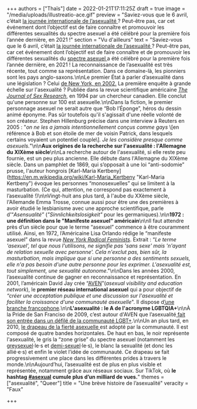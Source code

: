 +++
authors = ["Thaïs"]
date = 2022-01-21T17:11:25Z
draft = true
image = "/media/uploads/illustreatio-ace.gif"
preview = "Saviez-vous que le 6 avril, c’était [la journée internationale de l’asexualité ](https://internationalasexualityday.org/fr/)? Peut-être pas, car cet événement dont l’objectif est de faire connaître et promouvoir les différentes sexualités du spectre asexuel a été célébré pour la première fois l’année dernière, en 2021 !"
section = "Vu d'ailleurs"
text = "Saviez-vous que le 6 avril, c’était [la journée internationale de l’asexualité ](https://internationalasexualityday.org/fr/)? Peut-être pas, car cet événement dont l’objectif est de faire connaître et de promouvoir les différentes sexualités du [spectre asexuel ](http://www.femestella.com/what-is-asexuality-david-jay-aven-interview/)a été célébré pour la première fois l’année dernière, en 2021 ! La reconnaissance de l’asexualité est très récente, tout comme sa représentation. Dans ce domaine-là, les pionniers sont les pays anglo-saxons.\n\nLe premier État à parler d’asexualité dans une législation ? Celui [de New York, en 2002.](https://assembly.state.ny.us/leg/?default_fld=&leg_video=&bn=A01971&term=2001&Summary=Y&Floor&nbspVotes=Y&Text=Y) La première enquête à grande échelle sur l'asexualité ? Publiée dans la revue scientifique américaine [_The Journal of Sex Research_](https://en.m.wikipedia.org/wiki/The_Journal_of_Sex_Research), en 1994 par un chercheur canadien. Elle conclut qu'une personne sur 100 est asexuelle.\n\nDans la fiction, le premier personnage asexuel ne serait autre que “Bob l’Éponge”, héros du dessin animé éponyme. Pas sûr toutefois qu'il s'agissait d'une réelle volonté de son créateur. Stephen Hillenburg précise dans une interview à Reuters en 2005 : \"_on ne les a jamais intentionnellement conçus comme gays_ \\[en référence à Bob et son étoile de mer de voisin Patrick, dans lesquels certains voyaient un potentiel couple\\]_. Je les considère presque comme asexuels._\"\n\n**Aux origines de la recherche sur l'asexualité : l'Allemagne du XIXème siècle**\n\nLa recherche autour de l'asexualité, si elle reste peu fournie, est un peu plus ancienne. Elle débute dans l'Allemagne du XIXème siècle. Dans un pamphlet de 1869, qui s’opposait à une loi “anti-sodomie” prusse, l'auteur hongrois [Karl-Maria Kertbeny](https://en.m.wikipedia.org/wiki/Karl-Maria_Kertbeny \"Karl-Maria Kertbeny\") évoque les personnes “monosexuelles” qui se limitent à la masturbation. (Ce qui, attention, ne correspond pas exactement à l’asexualité !)\n\nVingt-huit ans plus tard, à l'aube du XXème siècle, l'Allemande Emma Trosse, connue aussi pour être une des premières à avoir étudié le lesbianisme avec une approche scientifique, parle d’“_Asensualité”_ (_\"Sinnlichkeitslosigkeit\"_ pour les germaniques).\n\n**1972 : une définition dans le \"Manifeste asexuel\" américain**\n\nIl faut attendre près d’un siècle pour que le terme “asexuel” commence à être couramment utilisé. Ainsi, en 1972, l’Américaine Lisa Orlando rédige le “manifeste asexuel” dans la revue [_New York Radical Feminists_](https://en.m.wikipedia.org/wiki/New_York_Radical_Feminists). Extrait : “_Le terme 'asexuel', tel que nous l'utilisons, ne signifie pas 'sans sexe' mais 'n'ayant de relation sexuelle avec personne'. Cela n'exclut pas, bien sûr, la masturbation, mais implique que si une personne a des sentiments sexuels, elle n'a pas besoin d'une autre personne pour les exprimer. L'asexualité est, tout simplement, une sexualité autonome_.\"\n\nDans les années 2000, l’asexualité continue de gagner en reconnaissance et représentation. En 2001, l’américain David Jay crée “[AVEN](https://asexuality.org/)”(_asexual visibility and education network_), le **premier réseau international asexuel** qui a pour objectif de _“créer une acceptation publique et une discussion sur l'asexualité et faciliter la croissance d'une communauté asexuelle_\". Il dispose d[’une branche francophone](https://fr.asexuality.org/).\n\n**L'asexualité : le A de l'acronyme LGBTQIA+**\n\nÀ la Pride de San Franciso de 2009, c’est autour d'AVEN que l’asexualité[ fait son entrée dans un défilé de la communauté LGBT+](https://www.chron.com/news/article/Gay-Pride-Parade-sizzles-in-San-Francisco-3293697.php).\n\nUn an plus tard, en 2010, [le drapeau de la fierté asexuelle ](https://fr.wikipedia.org/wiki/Asexualit%C3%A9#/media/Fichier:Asexual_Pride_Flag.svg)est adopté par la communauté. Il est composé de quatre bandes horizontales. De haut en bas, le noir représente l'asexualité, le gris la “zone grise” du spectre asexuel (notamment les [greysexuel](https://fr.wiktionary.org/wiki/graysexuel)·le·s et [demi-sexuel](https://www.elle.fr/Love-Sexe/News/Desir-et-sentiments-lies-vous-etes-peut-etre-demi-sexuel-ou-demi-romantique-3547349)·le·s), le blanc la sexualité (et donc les allié·e·s) et enfin le violet l’idée de communauté. Ce drapeau se fait progressivement une place dans les différentes prides à travers le monde.\n\nAujourd’hui, l’asexualité est de plus en plus visible et représentée, notamment grâce aux réseaux sociaux. Sur TikTok, où **le hashtag** [**#asexual**](https://www.tiktok.com/tag/asexual) **cumule plus d’un milliard de vues.**"
themes = ["asexualité", "Queer"]
title = "Une brève histoire de l’asexualité"
veracity = "Faux"

+++
